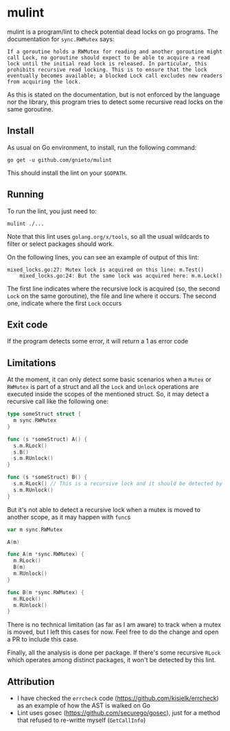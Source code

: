 # mulint

mulint is a program/lint to check potential dead locks on go programs. The documentation for `sync.RWMutex` says:

```
If a goroutine holds a RWMutex for reading and another goroutine might call Lock, no goroutine should expect to be able to acquire a read lock until the initial read lock is released. In particular, this prohibits recursive read locking. This is to ensure that the lock eventually becomes available; a blocked Lock call excludes new readers from acquiring the lock.
```

As this is stated on the documentation, but is not enforced by the language nor the library, this program tries to detect some recursive read locks on the same goroutine.

## Install

As usual on Go environment, to install, run the following command:

```
go get -u github.com/gnieto/mulint
```

This should install the lint on your `$GOPATH`.

## Running

To run the lint, you just need to:

```
mulint ./...
```

Note that this lint uses `golang.org/x/tools`, so all the usual wildcards to filter or select packages should work.

On the following lines, you can see an example of output of this lint:

```
mixed_locks.go:27: Mutex lock is acquired on this line: m.Test()
	mixed_locks.go:24: But the same lock was acquired here: m.m.Lock()
```

The first line indicates where the recursive lock is acquired (so, the second `Lock` on the same goroutine), the file and line where it occurs. The second one, indicate where the first `Lock` occurs

## Exit code

If the program detects some error, it will return a 1 as error code

## Limitations

At the moment, it can only detect some basic scenarios when a `Mutex` or `RWMutex` is part of a struct and all the `Lock` and `Unlock` operations are executed inside the scopes of the mentioned struct.
So, it may detect a recursive call like the following one:

```go
type someStruct struct {
  m sync.RWMutex
}

func (s *someStruct) A() {
  s.m.RLock()
  s.B()
  s.m.RUnlock()
}

func (s *someStruct) B() {
  s.m.RLock() // This is a recursive lock and it should be detected by this tool
  s.m.RUnlock()
}
```

But it's not able to detect a recursive lock when a mutex is moved to another scope, as it may happen with `func`s

```go
var m sync.RWMutex

A(m)

func A(m *sync.RWMutex) {
  m.RLock()
  B(m)
  m.RUnlock()
}

func B(m *sync.RWMutex) {
  m.RLock()
  m.RUnlock()
}
```

There is no technical limitation (as far as I am aware) to track when a mutex is moved, but I left this cases for now. Feel free to do the change and open a PR to include this case.

Finally, all the analysis is done per package. If there's some recursive `RLock` which operates among distinct packages, it won't be detected by this lint.

## Attribution

- I have checked the `errcheck` code (https://github.com/kisielk/errcheck) as an example of how the AST is walked on Go
- Lint uses gosec (https://github.com/securego/gosec), just for a method that refused to re-writte myself (`GetCallInfo`)
